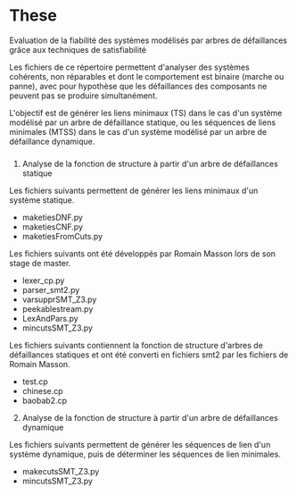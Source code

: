 # These
Evaluation de la fiabilité des systèmes modélisés par arbres de défaillances grâce aux techniques de satisfiabilité

Les fichiers de ce répertoire permettent d'analyser des systèmes cohérents, non réparables et dont le comportement est 
binaire (marche ou panne), avec pour hypothèse que les défaillances des composants ne peuvent pas se produire simultanément.

L'objectif est de générer les liens minimaux (TS) dans le cas d'un système modélisé par un arbre de défaillance statique, 
ou les séquences de liens minimales (MTSS) dans le cas d'un système modélisé par un arbre de défaillance dynamique.

###

1. Analyse de la fonction de structure à partir d'un arbre de défaillances statique

Les fichiers suivants permettent de générer les liens minimaux d'un système statique.
   - maketiesDNF.py
   - maketiesCNF.py
   - maketiesFromCuts.py

Les fichiers suivants ont été développés par Romain Masson lors de son stage de master.
   - lexer_cp.py
   - parser_smt2.py
   - varsupprSMT_Z3.py
   - peekablestream.py
   - LexAndPars.py
   - mincutsSMT_Z3.py

Les fichiers suivants contiennent la fonction de structure d'arbres de défaillances statiques et ont été converti 
en fichiers smt2 par les fichiers de Romain Masson.
   - test.cp
   - chinese.cp
   - baobab2.cp

2. Analyse de la fonction de structure à partir d'un arbre de défaillances dynamique

Les fichiers suivants permettent de générer les séquences de lien d'un système dynamique, puis de déterminer les 
séquences de lien minimales. 
   - makecutsSMT_Z3.py
   - mincutsSMT_Z3.py
